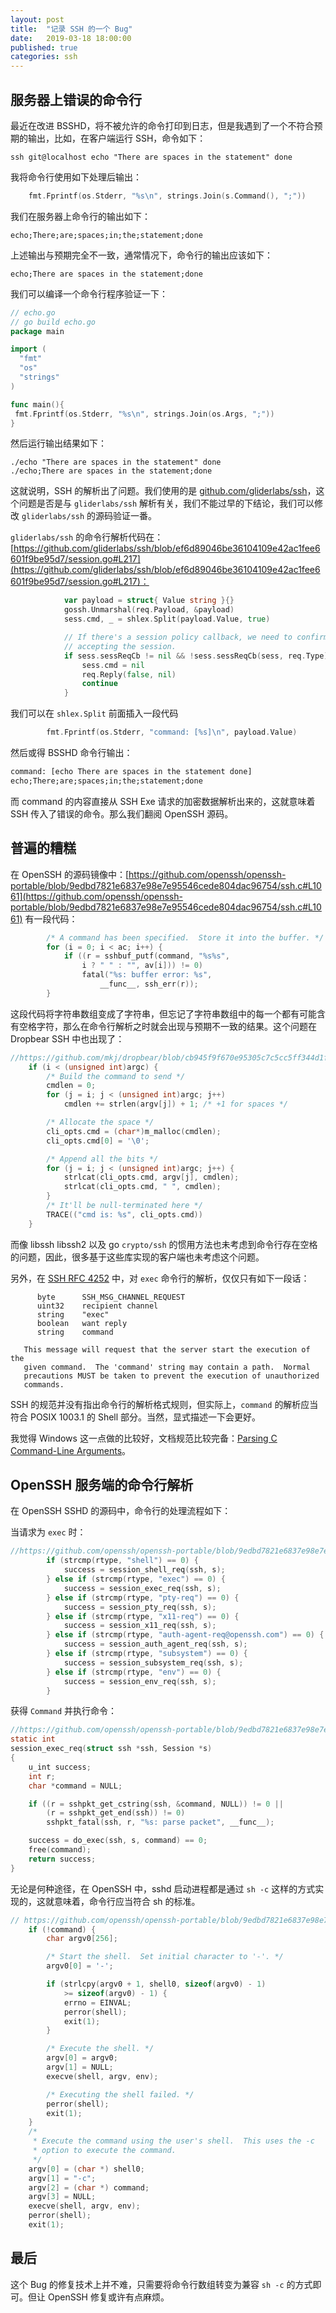 ```yaml
---
layout: post
title:  "记录 SSH 的一个 Bug"
date:   2019-03-18 18:00:00
published: true
categories: ssh
---
```


## 服务器上错误的命令行

最近在改进 BSSHD，将不被允许的命令打印到日志，但是我遇到了一个不符合预期的输出，比如，在客户端运行 SSH，命令如下：

```shell
ssh git@localhost echo "There are spaces in the statement" done
```

我将命令行使用如下处理后输出：

```go
	fmt.Fprintf(os.Stderr, "%s\n", strings.Join(s.Command(), ";"))
```

我们在服务器上命令行的输出如下：

```shell
echo;There;are;spaces;in;the;statement;done
```

上述输出与预期完全不一致，通常情况下，命令行的输出应该如下：

```shell
echo;There are spaces in the statement;done
```

我们可以编译一个命令行程序验证一下：

```go
// echo.go
// go build echo.go
package main

import (
  "fmt"
  "os"
  "strings"
)

func main(){
 fmt.Fprintf(os.Stderr, "%s\n", strings.Join(os.Args, ";"))
}

```

然后运行输出结果如下：

```shell
./echo "There are spaces in the statement" done
./echo;There are spaces in the statement;done
```

这就说明，SSH 的解析出了问题。我们使用的是 [github.com/gliderlabs/ssh](https://github.com/gliderlabs/ssh)，这个问题是否是与 `gliderlabs/ssh` 解析有关，我们不能过早的下结论，我们可以修改 `gliderlabs/ssh`  的源码验证一番。

`gliderlabs/ssh` 的命令行解析代码在：[https://github.com/gliderlabs/ssh/blob/ef6d89046be36104109e42ac1fee6601f9be95d7/session.go#L217](https://github.com/gliderlabs/ssh/blob/ef6d89046be36104109e42ac1fee6601f9be95d7/session.go#L217)：

```go
			var payload = struct{ Value string }{}
			gossh.Unmarshal(req.Payload, &payload)
			sess.cmd, _ = shlex.Split(payload.Value, true)

			// If there's a session policy callback, we need to confirm before
			// accepting the session.
			if sess.sessReqCb != nil && !sess.sessReqCb(sess, req.Type) {
				sess.cmd = nil
				req.Reply(false, nil)
				continue
			}
```

我们可以在 `shlex.Split` 前面插入一段代码 

```go
		fmt.Fprintf(os.Stderr, "command: [%s]\n", payload.Value)
```

然后或得 BSSHD 命令行输出：

```txt
command: [echo There are spaces in the statement done]
echo;There;are;spaces;in;the;statement;done
```
而 command 的内容直接从 SSH Exe 请求的加密数据解析出来的，这就意味着 SSH 传入了错误的命令。那么我们翻阅 OpenSSH 源码。

## 普遍的糟糕

在 OpenSSH 的源码镜像中：[https://github.com/openssh/openssh-portable/blob/9edbd7821e6837e98e7e95546cede804dac96754/ssh.c#L1061](https://github.com/openssh/openssh-portable/blob/9edbd7821e6837e98e7e95546cede804dac96754/ssh.c#L1061) 有一段代码：

```c
		/* A command has been specified.  Store it into the buffer. */
		for (i = 0; i < ac; i++) {
			if ((r = sshbuf_putf(command, "%s%s",
			    i ? " " : "", av[i])) != 0)
				fatal("%s: buffer error: %s",
				    __func__, ssh_err(r));
		}
```

这段代码将字符串数组变成了字符串，但忘记了字符串数组中的每一个都有可能含有空格字符，那么在命令行解析之时就会出现与预期不一致的结果。这个问题在 Dropbear SSH 中也出现了：

```c
//https://github.com/mkj/dropbear/blob/cb945f9f670e95305c7c5cc5ff344d1f2707b602/cli-runopts.c#L390
	if (i < (unsigned int)argc) {
		/* Build the command to send */
		cmdlen = 0;
		for (j = i; j < (unsigned int)argc; j++)
			cmdlen += strlen(argv[j]) + 1; /* +1 for spaces */

		/* Allocate the space */
		cli_opts.cmd = (char*)m_malloc(cmdlen);
		cli_opts.cmd[0] = '\0';

		/* Append all the bits */
		for (j = i; j < (unsigned int)argc; j++) {
			strlcat(cli_opts.cmd, argv[j], cmdlen);
			strlcat(cli_opts.cmd, " ", cmdlen);
		}
		/* It'll be null-terminated here */
		TRACE(("cmd is: %s", cli_opts.cmd))
	}

```

而像 libssh libssh2 以及 go `crypto/ssh` 的惯用方法也未考虑到命令行存在空格的问题，因此，很多基于这些库实现的客户端也未考虑这个问题。

另外，在 [SSH RFC 4252](https://tools.ietf.org/html/rfc4254#section-6.5) 中，对 `exec` 命令行的解析，仅仅只有如下一段话：

```
      byte      SSH_MSG_CHANNEL_REQUEST
      uint32    recipient channel
      string    "exec"
      boolean   want reply
      string    command

   This message will request that the server start the execution of the
   given command.  The 'command' string may contain a path.  Normal
   precautions MUST be taken to prevent the execution of unauthorized
   commands.
```

SSH 的规范并没有指出命令行的解析格式规则，但实际上，`command` 的解析应当符合 POSIX 1003.1 的 Shell 部分。当然，显式描述一下会更好。

我觉得 Windows 这一点做的比较好，文档规范比较完备：[Parsing C Command-Line Arguments](https://docs.microsoft.com/en-us/previous-versions/ms880421(v=msdn.10))。

## OpenSSH 服务端的命令行解析

在 OpenSSH SSHD 的源码中，命令行的处理流程如下：

当请求为 `exec` 时：

```c
//https://github.com/openssh/openssh-portable/blob/9edbd7821e6837e98e7e95546cede804dac96754/session.c#L2221
		if (strcmp(rtype, "shell") == 0) {
			success = session_shell_req(ssh, s);
		} else if (strcmp(rtype, "exec") == 0) {
			success = session_exec_req(ssh, s);
		} else if (strcmp(rtype, "pty-req") == 0) {
			success = session_pty_req(ssh, s);
		} else if (strcmp(rtype, "x11-req") == 0) {
			success = session_x11_req(ssh, s);
		} else if (strcmp(rtype, "auth-agent-req@openssh.com") == 0) {
			success = session_auth_agent_req(ssh, s);
		} else if (strcmp(rtype, "subsystem") == 0) {
			success = session_subsystem_req(ssh, s);
		} else if (strcmp(rtype, "env") == 0) {
			success = session_env_req(ssh, s);
		}
```

获得 `Command` 并执行命令：

```c
//https://github.com/openssh/openssh-portable/blob/9edbd7821e6837e98e7e95546cede804dac96754/session.c#L2047
static int
session_exec_req(struct ssh *ssh, Session *s)
{
	u_int success;
	int r;
	char *command = NULL;

	if ((r = sshpkt_get_cstring(ssh, &command, NULL)) != 0 ||
	    (r = sshpkt_get_end(ssh)) != 0)
		sshpkt_fatal(ssh, r, "%s: parse packet", __func__);

	success = do_exec(ssh, s, command) == 0;
	free(command);
	return success;
}
```

无论是何种途径，在 OpenSSH 中，sshd 启动进程都是通过 `sh -c` 这样的方式实现的，这就意味着，命令行应当符合 sh 的标准。

```c
// https://github.com/openssh/openssh-portable/blob/9edbd7821e6837e98e7e95546cede804dac96754/session.c#L1681
	if (!command) {
		char argv0[256];

		/* Start the shell.  Set initial character to '-'. */
		argv0[0] = '-';

		if (strlcpy(argv0 + 1, shell0, sizeof(argv0) - 1)
		    >= sizeof(argv0) - 1) {
			errno = EINVAL;
			perror(shell);
			exit(1);
		}

		/* Execute the shell. */
		argv[0] = argv0;
		argv[1] = NULL;
		execve(shell, argv, env);

		/* Executing the shell failed. */
		perror(shell);
		exit(1);
	}
	/*
	 * Execute the command using the user's shell.  This uses the -c
	 * option to execute the command.
	 */
	argv[0] = (char *) shell0;
	argv[1] = "-c";
	argv[2] = (char *) command;
	argv[3] = NULL;
	execve(shell, argv, env);
	perror(shell);
	exit(1);
```



## 最后

这个 Bug 的修复技术上并不难，只需要将命令行数组转变为兼容 `sh -c` 的方式即可。但让 OpenSSH 修复或许有点麻烦。